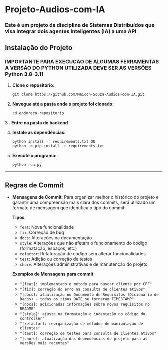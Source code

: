 # Projeto-Audios-com-IA
### Este é um projeto da disciplina de Sistemas Distribuídos que visa integrar dois agentes inteligentes (IA) a uma API

## Instalação do Projeto

### IMPORTANTE PARA EXECUÇÃO DE ALGUMAS FERRAMENTAS A VERSÃO DO PYTHON UTILIZADA DEVE SER AS VERSÕES Python 3.8-3.11
1. **Clone o repositório:**
   ```bash
   git clone https://github.com/Maicon-Souza-Audios-com-IA.git
2. **Navegue até a pasta onde o projeto foi clonado:**
   ```bash
   cd endereco-repositorio
3 . **Entre na pasta do backend**

4. **Instale as dependências:**
   ```bash
   python install -r requirements.txt OU 
   python -m pip install -r requirements.txt

   
5. **Execute o programa:**
      ```bash
    python run.py
__________________________________________________________________________________________________________

## Regras de Commit
- **Mensagens de Commit**: Para organizar melhor o histórico do projeto e garantir uma compreensão mais clara dos commits, será utilizado um formato de mensagem que identifica o tipo do commit:

  **Tipos**:
  - `feat`: Nova funcionalidade
  - `fix`: Correção de bug
  - `docs`: Alterações na documentação
  - `style`: Alterações que não afetam o funcionamento do código (formatação, espaços, etc.)
  - `refactor`: Refatoração de código sem alterar funcionalidades
  - `test`: Adição ou correção de testes
  - `chore`: Alterações administrativas e de manutenção do projeto

  **Exemplos de Mensagens para commit**:
  - `"[feat]: implementado o método para buscar cliente por CPF"`
  - `"[fix]: correção do erro na consulta de clientes ativos"`
  - `"[docs]: atualização no Documento de Requisitos (Dicionário de Dados) - todos os tipos DATE se tornaram TIMESTAMP"`
  - `"[docs]: adicionadas informações sobre novos requisitos no README"`
  - `"[style]: ajuste na formatação e indentação no código do controller"`
  - `"[refactor]: reorganização de métodos de manipulação de clientes"`
  - `"[test]: correção de testes para consulta de clientes ativos"`
  - `"[chore]: atualização das dependências do projeto para as versões mais recentes"`
